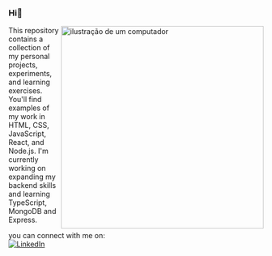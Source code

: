 ### Hi👋

<img src="https://raw.githubusercontent.com/MicaelliMedeiros/micaellimedeiros/master/image/computer-illustration.png" alt="ilustração de um computador" min-width="400px" max-width="400px" width="400px" align="right">

<p align="left"> 
  This repository contains a collection of my personal projects, experiments, and learning exercises. You'll find examples of my work in HTML, CSS, JavaScript, React, and Node.js. I'm currently working on expanding my backend skills and learning TypeScript, MongoDB and Express.
</p>

<p align="left">
  you can connect with me on: <br>
  <a href="https://www.linkedin.com/in/thalia-gama/" title="LinkedIn" target="_blank">
  <img src="https://img.shields.io/badge/-Linkedin-0e76a8?style=flat-square&logo=Linkedin&logoColor=white&link=LINK-DO-SEU-LINKEDIN" alt="LinkedIn"/></a>

</p>
